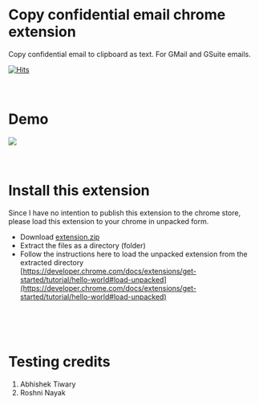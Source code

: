 # Copy confidential email chrome extension
Copy confidential email to clipboard as text. For GMail and GSuite emails.

[![Hits](https://hits.seeyoufarm.com/api/count/incr/badge.svg?url=https%3A%2F%2Fgithub.com%2FyakshaG%2Fcopy-confidential-email-chrome-extension&count_bg=%2379C83D&title_bg=%23555555&icon=&icon_color=%23E7E7E7&title=hits&edge_flat=false)](https://hits.seeyoufarm.com)
<br />
<br />
<br />


# Demo
<img src="demo.gif" />
<br />
<br />
<br />

# Install this extension
Since I have no intention to publish this extension to the chrome store, please load this extension to your chrome in unpacked form.

- Download [extension.zip](https://yakshag.github.io/copy-confidential-email-chrome-extension/extension.zip)
- Extract the files as a directory (folder)
- Follow the instructions here to load the unpacked extension from the extracted directory [https://developer.chrome.com/docs/extensions/get-started/tutorial/hello-world#load-unpacked](https://developer.chrome.com/docs/extensions/get-started/tutorial/hello-world#load-unpacked)

<br />
<br />
<br />

# Testing credits
1. Abhishek Tiwary
2. Roshni Nayak
